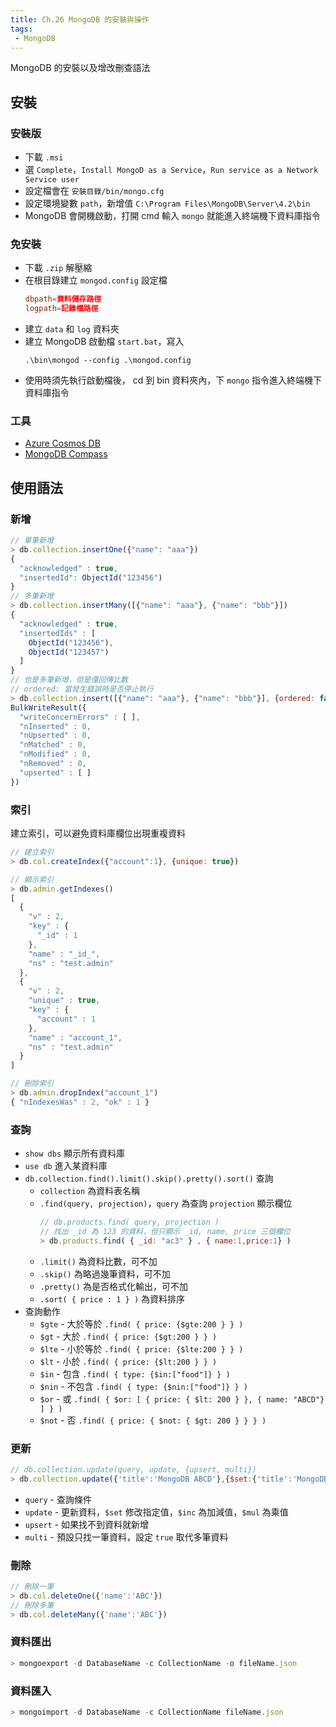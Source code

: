 ```yaml
--- 
title: Ch.26 MongoDB 的安裝與操作
tags:
 - MongoDB
---
```

MongoDB 的安裝以及增改刪查語法  
<!-- more -->
## 安裝
### 安裝版
- 下載 `.msi`
- 選 `Complete`，`Install MongoD as a Service`，`Run service as a Network Service user`
- 設定檔會在 `安裝目錄/bin/mongo.cfg`
- 設定環境變數 `path`，新增值 `C:\Program Files\MongoDB\Server\4.2\bin`
- MongoDB 會開機啟動，打開 cmd 輸入 `mongo` 就能進入終端機下資料庫指令

### 免安裝
- 下載 `.zip` 解壓縮
- 在根目錄建立 `mongod.config` 設定檔
  ```conf
  dbpath=資料儲存路徑
  logpath=記錄檔路徑
  ```
- 建立 `data` 和 `log` 資料夾
- 建立 MongoDB 啟動檔 `start.bat`，寫入 
  ```
  .\bin\mongod --config .\mongod.config
  ```
- 使用時須先執行啟動檔後， cd 到 bin 資料夾內，下 `mongo` 指令進入終端機下資料庫指令

### 工具
- [Azure Cosmos DB](https://marketplace.visualstudio.com/items?itemName=ms-azuretools.vscode-cosmosdb)
- [MongoDB Compass](https://www.mongodb.com/products/compass)

## 使用語法

### 新增
```js
// 單筆新增
> db.collection.insertOne({"name": "aaa"})
{
  "acknowledged" : true,
  "insertedId": ObjectId("123456")
}
// 多筆新增
> db.collection.insertMany([{"name": "aaa"}, {"name": "bbb"}])
{
  "acknowledged" : true,
  "insertedIds" : [
    ObjectId("123456"),
    ObjectId("123457")
  ]
}
// 也是多筆新增，但是僅回傳比數
// ordered: 當發生錯誤時是否停止執行
> db.collection.insert([{"name": "aaa"}, {"name": "bbb"}], {ordered: false})
BulkWriteResult({
  "writeConcernErrors" : [ ],
  "nInserted" : 0,
  "nUpserted" : 0,
  "nMatched" : 0,
  "nModified" : 0,
  "nRemoved" : 0,
  "upserted" : [ ]
})
```

### 索引
建立索引，可以避免資料庫欄位出現重複資料  
```js
// 建立索引
> db.col.createIndex({"account":1}, {unique: true})

// 顯示索引
> db.admin.getIndexes()
[
  {
    "v" : 2,
    "key" : {
      "_id" : 1
    },
    "name" : "_id_",
    "ns" : "test.admin"
  },
  {
    "v" : 2,
    "unique" : true,
    "key" : {
      "account" : 1
    },
    "name" : "account_1",
    "ns" : "test.admin"
  }
]

// 刪除索引
> db.admin.dropIndex("account_1")
{ "nIndexesWas" : 2, "ok" : 1 }
```

### 查詢
- `show dbs` 顯示所有資料庫
- `use db` 進入某資料庫
- `db.collection.find().limit().skip().pretty().sort()` 查詢
  - `collection` 為資料表名稱
  - `.find(query, projection)`，`query` 為查詢 `projection` 顯示欄位
    ```js
    // db.products.find( query, projection )
    // 找出 _id 為 123 的資料，但只顯示 _id, name, price 三個欄位
    > db.products.find( { _id: "ac3" } , { name:1,price:1} )  
    ```
  - `.limit()` 為資料比數，可不加
  - `.skip()` 為略過幾筆資料，可不加
  - `.pretty()` 為是否格式化輸出，可不加
  - `.sort( { price : 1 } )` 為資料排序
- 查詢動作
  - `$gte` - 大於等於 `.find( { price: {$gte:200 } } )`
  - `$gt` - 大於 `.find( { price: {$gt:200 } } )`
  - `$lte` - 小於等於 `.find( { price: {$lte:200 } } )`
  - `$lt` - 小於 `.find( { price: {$lt:200 } } )`
  - `$in` - 包含 `.find( { type: {$in:["food"]} } )`
  - `$nin` - 不包含 `.find( { type: {$nin:["food"]} } )`
  - `$or` - 或 `.find( { $or: [ { price: { $lt: 200 } }, { name: "ABCD"} ] } )`
  - `$not` - 否 `.find( { price: { $not: { $gt: 200 } } } )`

### 更新
```js
// db.collection.update(query, update, {upsert, multi})
> db.collection.update({'title':'MongoDB ABCD'},{$set:{'title':'MongoDB'}}, {multi: true})
```
- `query` - 查詢條件
- `update` - 更新資料，`$set` 修改指定值，`$inc` 為加減值，`$mul` 為乘值
- `upsert` - 如果找不到資料就新增
- `multi` - 預設只找一筆資料，設定 `true` 取代多筆資料

### 刪除
```js
// 刪除一筆
> db.col.deleteOne({'name':'ABC'})
// 刪除多筆
> db.col.deleteMany({'name':'ABC'})
```

### 資料匯出
```js
> mongoexport -d DatabaseName -c CollectionName -o fileName.json
```

### 資料匯入
```js
> mongoimport -d DatabaseName -c CollectionName fileName.json
```
